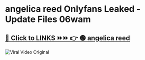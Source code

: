 
 # angelica reed Onlyfans Leaked - Update Files 06wam

## <h2><a href="https://clipsfans.com/angelica_reed&ref=git">🔗 Click to LINKS ⏩⏩ 👉 🟢 angelica reed </a></h2>

<a href="https://clipsfans.com/angelica_reed&ref=git" rel="nofollow" data-target="animated-image.originalLink"><img src="https://i.ibb.co.com/xMMVF88/686577567.gif" alt="Viral Video Original" style="max-width: 100%; display: inline-block;" data-target="animated-image.originalImage"></a>

